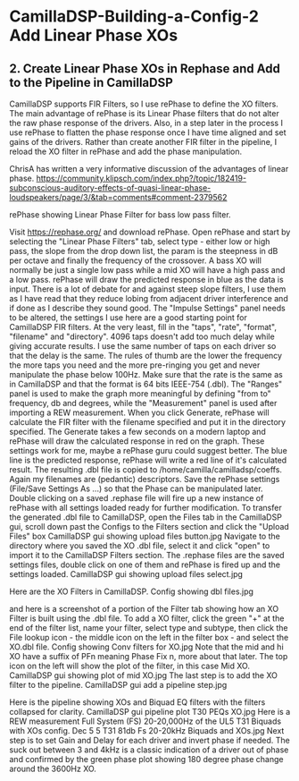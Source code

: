 # CamillaDSP-Building-a-Config-2 Add Linear Phase XOs
## 2. Create Linear Phase XOs in Rephase and Add to the Pipeline in CamillaDSP

CamillaDSP supports FIR Filters, so I use rePhase to define the XO filters. The main advantage of rePhase is its Linear Phase filters that do not alter the raw phase response of the drivers. Also, in a step later in the process I use rePhase to flatten the phase response once I have time aligned and set gains of the drivers. Rather than create another FIR filter in the pipeline, I reload the XO filter in rePhase and add the phase manipulation.

ChrisA has written a very informative discussion of the advantages of linear phase.
https://community.klipsch.com/index.php?/topic/182419-subconscious-auditory-effects-of-quasi-linear-phase-loudspeakers/page/3/&tab=comments#comment-2379562

rePhase showing Linear Phase Filter for bass low pass filter.

 
Visit https://rephase.org/ and download rePhase.
Open rePhase and start by selecting the "Linear Phase Filters" tab, select type - either low or high pass, the slope from the drop down list, the param is the steepness in dB per octave and finally the frequency of the crossover. A bass XO will normally be just a single low pass while a mid XO will have a high pass and a low pass. rePhase will draw the predicted response in blue as the data is input. There is a lot of debate for and against steep slope filters, I use them as I have read that they reduce lobing from adjacent driver interference and if done as I describe they sound good.
The "Impulse Settings" panel needs to be altered, the settings I use here are a good starting point for CamillaDSP FIR filters. At the very least, fill in the "taps", "rate", "format", "filename" and "directory". 4096 taps doesn't add too much delay while giving accurate results. I use the same number of taps on each driver so that the delay is the same. The rules of thumb are the lower the frequency the more taps you need and the more pre-ringing you get and never manipulate the phase below 100Hz. Make sure that the rate is the same as in CamillaDSP and that the format is 64 bits IEEE-754 (.dbl).
The "Ranges" panel is used to make the graph more meaningful by defining "from to" frequency, db and degrees, while the "Measurement" panel is used after importing a REW measurement.
When you click Generate, rePhase will calculate the FIR filter with the filename specified and put it in the directory specified. The Generate takes a few seconds on a modern laptop and rePhase will draw the calculated response in red on the graph.
These settings work for me, maybe a rePhase guru could suggest better. 
The blue line is the predicted response, rePhase will write a red line of it's calculated result. The resulting .dbl file is copied to /home/camilla/camilladsp/coeffs. Again my filenames are (pedantic) descriptors.
Save the rePhase settings (File/Save Settings As ...) so that the Phase can be manipulated later. Double clicking on a saved .rephase file will fire up a new instance of rePhase with all settings loaded ready for further modification.
To transfer the generated .dbl file to CamillaDSP, open the Files tab in the CamillaDSP gui, scroll down past the Configs to the Filters section and click the "Upload Files" box
 CamillaDSP gui showing upload files button.jpg
Navigate to the directory where you saved the XO .dbl file, select it and click "open" to import it to the CamillaDSP Filters section. The .rephase files are the saved settings files, double click on one of them and rePhase is fired up and the settings loaded.
 CamillaDSP gui showing upload files select.jpg

Here are the XO Filters in CamillaDSP.
 Config showing dbl files.jpg

and here is a screenshot of a portion of the Filter tab showing how an XO Filter is built using the .dbl file. To add a XO filter, click the green "+" at the end of the filter list, name your filter, select type and subtype, then click the File lookup icon - the middle icon on the left in the filter box - and select the XO.dbl file.
 Config showing Conv filters for XO.jpg
Note that the mid and hi XO have a suffix of PFn meaning Phase Fix n, more about that later.
The top icon on the left will show the plot of the filter, in this case Mid XO.
 CamillaDSP gui showing plot of mid XO.jpg
The last step is to add the XO filter to the pipeline.
 CamillaDSP gui add a pipeline step.jpg

Here is the pipeline showing XOs and Biquad EQ filters with the filters collapsed for clarity.
 CamillaDSP gui pipeline plot  T30 PEQs XO.jpg
Here is a REW measurement Full System (FS) 20-20,000Hz of the UL5 T31 Biquads with XOs config.
 Dec 5 5 T31 81db Fs 20-20kHz Biquads and XOs.jpg
Next step is to set Gain and Delay for each driver and invert phase if needed. The suck out between 3 and 4kHz is a classic indication of a driver out of phase and confirmed by the green phase plot showing 180 degree phase change around the 3600Hz XO.
